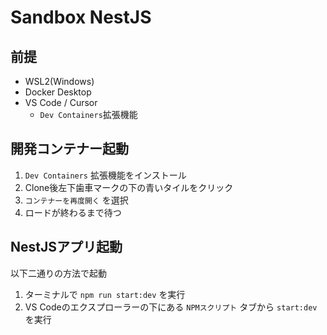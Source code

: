 # Sandbox NestJS

## 前提

- WSL2(Windows)
- Docker Desktop
- VS Code / Cursor
  - `Dev Containers`拡張機能

## 開発コンテナー起動

1. `Dev Containers` 拡張機能をインストール
2. Clone後左下歯車マークの下の青いタイルをクリック
3. `コンテナーを再度開く` を選択
4. ロードが終わるまで待つ

## NestJSアプリ起動

以下二通りの方法で起動

1. ターミナルで `npm run start:dev` を実行
2. VS Codeのエクスプローラーの下にある `NPMスクリプト` タブから `start:dev` を実行
